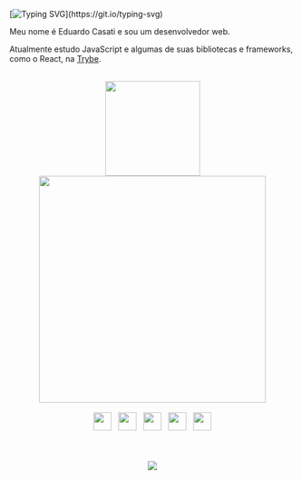 [![Typing SVG](https://readme-typing-svg.demolab.com?font=Fira+Code&size=16&pause=1000&color=0EF74E&vCenter=true&width=435&height=20&lines=Hello%2C+World!)](https://git.io/typing-svg)

Meu nome é Eduardo Casati e sou um desenvolvedor web.

Atualmente estudo JavaScript e algumas de suas bibliotecas e frameworks, como o React, na [Trybe](https://www.betrybe.com/).
<br>
<br>
<div align="center">
<img src="https://github-readme-stats.vercel.app/api/top-langs/?username=eduardocasati&layout=compact&theme=transparent" height="167">
<img src="https://github-readme-stats.vercel.app/api?username=eduardocasati&count_private=true&show_icons=true&theme=transparent" width="400">
</div>
</br>
<div align="center">
<img width="32" src="https://cdn.jsdelivr.net/gh/devicons/devicon/icons/git/git-original.svg" />
&nbsp;
<img width="32" src="https://cdn.jsdelivr.net/gh/devicons/devicon/icons/html5/html5-original.svg" />
&nbsp;
<img width="32" src="https://cdn.jsdelivr.net/gh/devicons/devicon/icons/css3/css3-original.svg" />
&nbsp;
<img width="32" src="https://cdn.jsdelivr.net/gh/devicons/devicon/icons/javascript/javascript-original.svg" />
&nbsp;
<img width="32" src="https://cdn.jsdelivr.net/gh/devicons/devicon/icons/react/react-original.svg" />
</div>
<br>
<br>
<br>
<div align="center">
<img src="https://img.shields.io/badge/LinkedIn-0077B5?style=for-the-badge&logo=linkedin&logoColor=white">
</div>

